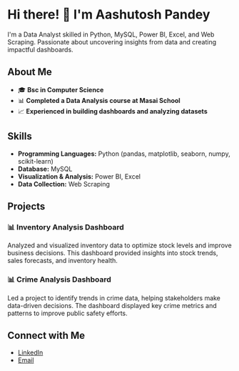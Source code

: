 # Hi there! 👋 I'm Aashutosh Pandey

I'm a Data Analyst skilled in Python, MySQL, Power BI, Excel, and Web Scraping. Passionate about uncovering insights from data and creating impactful dashboards.

## About Me

- 🎓 **Bsc in Computer Science**
- 📊 **Completed a Data Analysis course at Masai School**
- 📈 **Experienced in building dashboards and analyzing datasets**

## Skills

- **Programming Languages:** Python (pandas, matplotlib, seaborn, numpy, scikit-learn)
- **Database:** MySQL
- **Visualization & Analysis:** Power BI, Excel
- **Data Collection:** Web Scraping

## Projects

### 📊 **Inventory Analysis Dashboard**
Analyzed and visualized inventory data to optimize stock levels and improve business decisions. This dashboard provided insights into stock trends, sales forecasts, and inventory health.

### 📊 **Crime Analysis Dashboard**
Led a project to identify trends in crime data, helping stakeholders make data-driven decisions. The dashboard displayed key crime metrics and patterns to improve public safety efforts.

## Connect with Me

- [LinkedIn](https://www.linkedin.com/in/aashutoshpandey-/)
- [Email](aashutosh2304@gmail.com)

